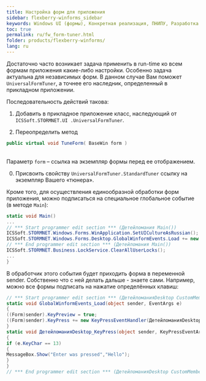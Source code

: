 ```yaml
---
title: Настройка форм для приложения
sidebar: flexberry-winforms_sidebar
keywords: Windows UI (формы), Конкретная реализация, ПНИПУ, Разработка
toc: true
permalink: ru/fw_form-tuner.html
folder: products/flexberry-winforms/
lang: ru
---
```


Достаточно часто возникает задача применить в run-time ко всем формам приложения какие-либо настройки. Особенно задача актуальна для независимых форм. В данном случае Вам поможет `UniversalFormTuner`, а точнее его наследник, определенный в прикладном приложении.


Последовательность действий такова:

1. Добавить в прикладное приложение класс, наследующий от `ICSSoft.STORMNET.UI .UniversalFormTuner`.

0. Переопределить метод 
```csharp
public virtual void TuneForm( BaseWin form )
```
<br>Параметр `form` – ссылка на экземпляр формы перед ее отображением.

0. Присвоить свойству `UniversalFormTuner.StandardTuner` ссылку на экземпляр Вашего «тюнера».


Кроме того, для осуществления единообразной обработки форм приложения, можно подписаться на специальное глобальное событие (в методе `Main`):

```csharp
static void Main()
...
// *** Start programmer edit section *** (Детейломания Main())
ICSSoft.STORMNET.Windows.Forms.WinApplication.SetUICultureAsRussian();
ICSSoft.STORMNET.Windows.Forms.Desktop.GlobalWinformEvents.Load += new EventHandler(GlobalWinformEvents_Load);
// *** End programmer edit section *** (Детейломания Main())
ICSSoft.STORMNET.Business.LockService.ClearAllUserLocks();
...
}
```

В обработчик этого события будет приходить форма в переменной sender. Собственно что с ней делать дальше - знаете сами. Например, можно все формы подписать на нажатие определённых клавиш:

```csharp
// *** Start programmer edit section *** (ДетейломанияDesktop CustomMembers)
static void GlobalWinformEvents_Load(object sender, EventArgs e)
{
((Form)sender).KeyPreview = true;
((Form)sender).KeyPress += new KeyPressEventHandler(ДетейломанияDesktop_KeyPress);
}
static void ДетейломанияDesktop_KeyPress(object sender, KeyPressEventArgs e)
{
if (e.KeyChar == 13)
{
MessageBox.Show("Enter was pressed","Hello");
}
}
// *** End programmer edit section *** (ДетейломанияDesktop CustomMembers)
``` 


